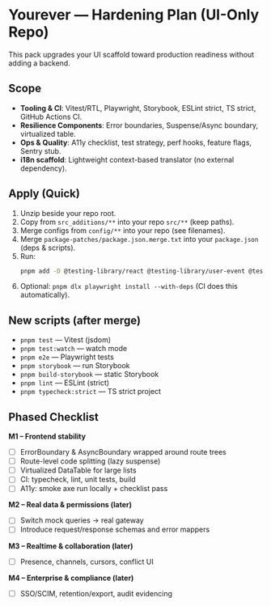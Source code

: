 # Yourever — Hardening Plan (UI-Only Repo)

This pack upgrades your UI scaffold toward production readiness without adding a backend.

## Scope
- **Tooling & CI**: Vitest/RTL, Playwright, Storybook, ESLint strict, TS strict, GitHub Actions CI.
- **Resilience Components**: Error boundaries, Suspense/Async boundary, virtualized table.
- **Ops & Quality**: A11y checklist, test strategy, perf hooks, feature flags, Sentry stub.
- **i18n scaffold**: Lightweight context-based translator (no external dependency).

## Apply (Quick)
1. Unzip beside your repo root.
2. Copy from `src_additions/**` into your repo `src/**` (keep paths).
3. Merge configs from `config/**` into your repo (see filenames).
4. Merge `package-patches/package.json.merge.txt` into your `package.json` (deps & scripts).
5. Run:
   ```bash
   pnpm add -D @testing-library/react @testing-library/user-event @testing-library/jest-dom vitest jsdom @vitejs/plugin-react @storybook/react-vite @storybook/test @storybook/addon-essentials storybook @types/testing-library__jest-dom playwright @playwright/test eslint-plugin-react eslint-plugin-react-hooks @typescript-eslint/eslint-plugin @typescript-eslint/parser
   ```
6. Optional: `pnpm dlx playwright install --with-deps` (CI does this automatically).

## New scripts (after merge)
- `pnpm test` — Vitest (jsdom)
- `pnpm test:watch` — watch mode
- `pnpm e2e` — Playwright tests
- `pnpm storybook` — run Storybook
- `pnpm build-storybook` — static Storybook
- `pnpm lint` — ESLint (strict)
- `pnpm typecheck:strict` — TS strict project

## Phased Checklist
**M1 – Frontend stability**
- [ ] ErrorBoundary & AsyncBoundary wrapped around route trees
- [ ] Route-level code splitting (lazy suspense)
- [ ] Virtualized DataTable for large lists
- [ ] CI: typecheck, lint, unit tests, build
- [ ] A11y: smoke axe run locally + checklist pass

**M2 – Real data & permissions (later)**
- [ ] Switch mock queries → real gateway
- [ ] Introduce request/response schemas and error mappers

**M3 – Realtime & collaboration (later)**
- [ ] Presence, channels, cursors, conflict UI

**M4 – Enterprise & compliance (later)**
- [ ] SSO/SCIM, retention/export, audit evidencing
